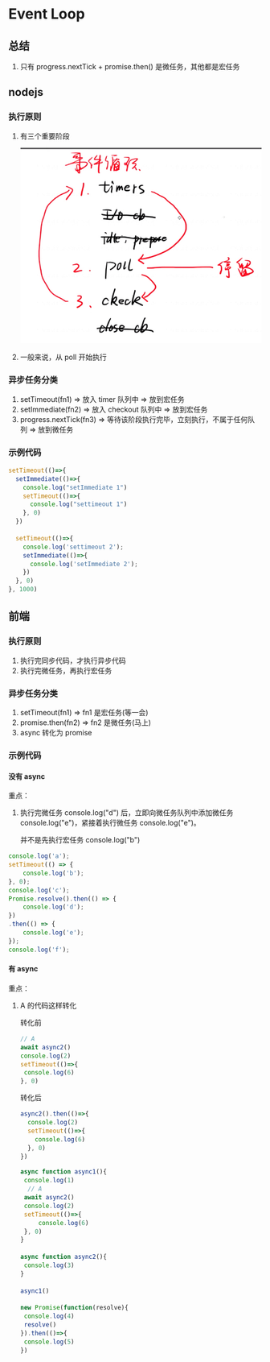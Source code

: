# Event Loop



## 总结

1. 只有 progress.nextTick  + promise.then() 是微任务，其他都是宏任务



## nodejs

### 执行原则

1. 有三个重要阶段

   ![](https://raw.githubusercontent.com/wojiaofengzhongzhuifeng/image-host/master/img/20190514190915.png)

2. 一般来说，从 poll 开始执行

### 异步任务分类

1. setTimeout(fn1)  => 放入 timer 队列中 => 放到宏任务
2. setImmediate(fn2) => 放入 checkout 队列中 => 放到宏任务
3. progress.nextTick(fn3) => 等待该阶段执行完毕，立刻执行，不属于任何队列 => 放到微任务

### 示例代码

```javascript
setTimeout(()=>{
  setImmediate(()=>{
    console.log("setImmediate 1")
    setTimeout(()=>{
      console.log("settimeout 1")
    }, 0)
  })

  setTimeout(()=>{
    console.log('settimeout 2');
    setImmediate(()=>{
      console.log('setImmediate 2');
    })
  }, 0)
}, 1000)
```

## 前端

### 执行原则

1. 执行完同步代码，才执行异步代码
2. 执行完微任务，再执行宏任务



### 异步任务分类

1. setTimeout(fn1) => fn1 是宏任务(等一会)
2. promise.then(fn2) => fn2 是微任务(马上)
3. async 转化为 promise

### 示例代码

#### 没有 async

重点：

1. 执行完微任务 console.log("d") 后，立即向微任务队列中添加微任务 console.log("e")，紧接着执行微任务 console.log("e")。

   并不是先执行宏任务 console.log("b")

```javascript
console.log('a');
setTimeout(() => {
    console.log('b');
}, 0);
console.log('c');
Promise.resolve().then(() => {
    console.log('d');
})
.then(() => {
    console.log('e');
});
console.log('f');

```



#### 有 async

重点：

1. A 的代码这样转化

   转化前

   ```javascript
   // A
   await async2()
   console.log(2)
   setTimeout(()=>{
   	console.log(6)
   }, 0)
   ```

   转化后

   ```javascript
   async2().then(()=>{
     console.log(2)
     setTimeout(()=>{
       console.log(6)
     }, 0)
   })
   ```
   
   ```javascript
   async function async1(){
   	console.log(1)
     // A
   	await async2()
   	console.log(2)
   	setTimeout(()=>{
   		console.log(6)
   	}, 0)
   }
   
   async function async2(){
   	console.log(3)
   }
   
   async1()
   
   new Promise(function(resolve){
   	console.log(4)
   	resolve()
   }).then(()=>{
   	console.log(5)
   })
   ```
   
   

